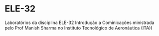 # ELE-32
Laboratórios da disciplina ELE-32 Introdução a Cominicações ministrada pelo Prof Manish Sharma no Instituto Tecnológico de Aeronáutica (ITA))
